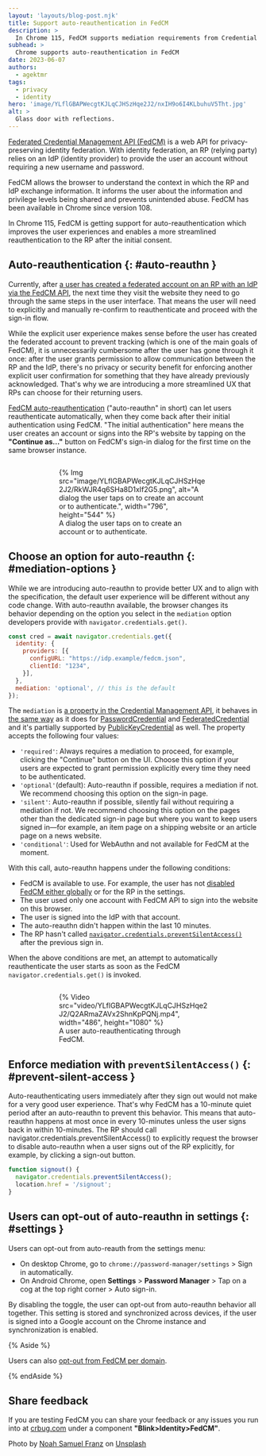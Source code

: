 ```yaml
---
layout: 'layouts/blog-post.njk'
title: Support auto-reauthentication in FedCM
description: >
  In Chrome 115, FedCM supports mediation requirements from Credential Management API which enables users to reauthenticate to the RP in a more streamlined manner after the initial consent.
subhead: >
  Chrome supports auto-reauthentication in FedCM
date: 2023-06-07
authors:
  - agektmr
tags:
  - privacy
  - identity
hero: 'image/YLflGBAPWecgtKJLqCJHSzHqe2J2/nxIH9o6I4KLbuhuV5Tht.jpg'
alt: >
  Glass door with reflections.
---
```


[Federated Credential Management API (FedCM)](/docs/privacy-sandbox/fedcm/) is a
web API for privacy-preserving identity federation. With identity federation, an
RP (relying party) relies on an IdP (identity provider) to provide the user an
account without requiring a new username and password.

FedCM allows the browser to understand the context in which the RP and IdP
exchange information. It informs the user about the information and privilege
levels being shared and prevents unintended abuse. FedCM has been available in
Chrome since version 108.

In Chrome 115, FedCM is getting support for auto-reauthentication which improves
the user experiences and enables a more streamlined reauthentication to the RP
after the initial consent.

## Auto-reauthentication {: #auto-reauthn }

Currently, after [a user has created a federated account on an RP with an IdP
via the FedCM API](/docs/privacy-sandbox/fedcm/#sign-in), the next time they
visit the website they need to go through the same steps in the user interface.
That means the user will need to explicitly and manually re-confirm to
reauthenticate and proceed with the sign-in flow.

While the explicit user experience makes sense before the user has created the
federated account to prevent tracking (which is one of the main goals of FedCM),
it is unnecessarily cumbersome after the user has gone through it once: after
the user grants permission to allow communication between the RP and the IdP,
there's no privacy or security benefit for enforcing another explicit user
confirmation for something that they have already previously acknowledged.
That's why we are introducing a more streamlined UX that RPs can choose for
their returning users.

[FedCM
](https://github.com/fedidcg/FedCM/issues/429)[auto-reauthentication](https://github.com/fedidcg/FedCM/issues/429)
("auto-reauthn" in short) can let users reauthenticate automatically, when they
come back after their initial authentication using FedCM. "The initial
authentication" here means the user creates an account or signs into the RP's
website by tapping on the **"Continue as..."** button on FedCM's sign-in dialog
for the first time on the same browser instance.

<figure style="width: 300px; margin: auto; margin-top: 2em;">
  {% Img
    src="image/YLflGBAPWecgtKJLqCJHSzHqe2J2/RkWJR4q6SHa8D1xIf2G5.png",
    alt="A dialog the user taps on to create an account or to authenticate.",
    width="796",
    height="544"
  %}
<figcaption>A dialog the user taps on to create an account or to authenticate.</figcaption>
</figure>

## Choose an option for auto-reauthn {: #mediation-options }

While we are introducing auto-reauthn to provide better UX and to align with the
specification, the default user experience will be different without any code
change. With auto-reauthn available, the browser changes its behavior depending
on the option you select in the `mediation` option developers provide with
`navigator.credentials.get()`.

```js
const cred = await navigator.credentials.get({
  identity: {
    providers: [{
      configURL: "https://idp.example/fedcm.json",
      clientId: "1234",
    }],
  },
  mediation: 'optional', // this is the default
});
```

The `mediation` is [a property in the Credential Management
API](https://developer.mozilla.org/docs/Web/API/CredentialsContainer/get#:~:text=mediation),
it behaves in [the same
way](https://web.dev/articles/security-credential-management-retrieve-credentials) as it
does for
[PasswordCredential](https://developer.mozilla.org/docs/Web/API/PasswordCredential)
and
[FederatedCredential](https://developer.mozilla.org/docs/Web/API/FederatedCredential)
and it's partially supported by
[PublicKeyCredential](https://developer.mozilla.org/docs/Web/API/PublicKeyCredential)
as well. The property accepts the following four values:

* `'required'`: Always requires a mediation to proceed, for example, clicking the
  "Continue" button on the UI. Choose this option if your users are expected to
  grant permission explicitly every time they need to be authenticated.
* `'optional'`(default): Auto-reauthn if possible, requires a mediation if not. We
  recommend choosing this option on the sign-in page.
* `'silent'`: Auto-reauthn if possible, silently fail without requiring a
  mediation if not. We recommend choosing this option on the pages other than
  the dedicated sign-in page but where you want to keep users signed in—for
  example, an item page on a shipping website or an article page on a news
  website.
* `'conditional'`: Used for WebAuthn and not available for FedCM at the moment.

With this call, auto-reauthn happens under the following conditions:

* FedCM is available to use. For example, the user has not [disabled FedCM
  either globally](#settings) or for the RP in the settings.
* The user used only one account with FedCM API to sign into the website on this
  browser.
* The user is signed into the IdP with that account.
* The auto-reauthn didn't happen within the last 10 minutes.
* The RP hasn't called
  [`navigator.credentials.preventSilentAccess()`](#prevent-silent-access) after
  the previous sign in.

When the above conditions are met, an attempt to automatically reauthenticate
the user starts as soon as the FedCM `navigator.credentials.get()` is invoked.

<figure style="width: 300px; margin: auto; margin-top: 2em;">
  {% Video
    src="video/YLflGBAPWecgtKJLqCJHSzHqe2J2/Q2ARmaZAVx2ShnKpPQNj.mp4",
    width="486",
    height="1080"
  %}
  <figcaption>A user auto-reauthenticating through FedCM.</figcaption>
</figure>

## Enforce mediation with `preventSilentAccess()` {: #prevent-silent-access }

Auto-reauthenticating users immediately after they sign out would not make for a
very good user experience. That's why FedCM has a 10-minute quiet period after
an auto-reauthn to prevent this behavior. This means that auto-reauthn happens
at most once in every 10-minutes unless the user signs back in within
10-minutes. The RP should call navigator.credentials.preventSilentAccess() to
explicitly request the browser to disable auto-reauthn when a user signs out of
the RP explicitly, for example, by clicking a sign-out button.

```js
function signout() {
  navigator.credentials.preventSilentAccess();
  location.href = '/signout';
}
```

## Users can opt-out of auto-reauthn in settings {: #settings }

Users can opt-out from auto-reauth from the settings menu:

* On desktop Chrome, go to `chrome://password-manager/settings` > Sign in
  automatically.
* On Android Chrome, open **Settings** > **Password Manager** > Tap on a
  cog at the top right corner > Auto sign-in.

By disabling the toggle, the user can opt-out from auto-reauthn behavior all
together. This setting is stored and synchronized across devices, if the user is
signed into a Google account on the Chrome instance and synchronization is
enabled.

{% Aside %}

Users can also [opt-out from FedCM per
domain](/docs/privacy-sandbox/fedcm/#user-settings).

{% endAside %}

## Share feedback

If you are testing FedCM you can share your feedback or any issues you run into
at [crbug.com](http://crbug.com/) under a component **"Blink>Identity>FedCM"**.

Photo by <a href="https://unsplash.com/@noach?utm_source=unsplash&utm_medium=referral&utm_content=creditCopyText">Noah Samuel Franz</a> on <a href="https://unsplash.com/photos/xR1igblXCeM?utm_source=unsplash&utm_medium=referral&utm_content=creditCopyText">Unsplash</a>
